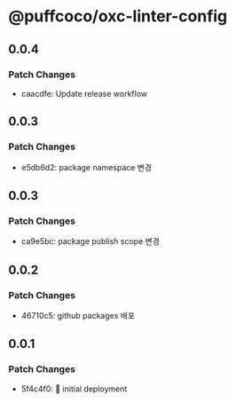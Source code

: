 # @puffcoco/oxc-linter-config

## 0.0.4

### Patch Changes

- caacdfe: Update release workflow

## 0.0.3

### Patch Changes

- e5db6d2: package namespace 변경

## 0.0.3

### Patch Changes

- ca9e5bc: package publish scope 변경

## 0.0.2

### Patch Changes

- 46710c5: github packages 배포

## 0.0.1

### Patch Changes

- 5f4c4f0: 🚀 initial deployment
